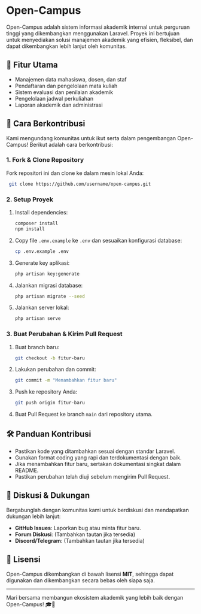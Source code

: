 # Open-Campus

Open-Campus adalah sistem informasi akademik internal untuk perguruan tinggi yang dikembangkan menggunakan Laravel. Proyek ini bertujuan untuk menyediakan solusi manajemen akademik yang efisien, fleksibel, dan dapat dikembangkan lebih lanjut oleh komunitas.

## 🎯 Fitur Utama
- Manajemen data mahasiswa, dosen, dan staf
- Pendaftaran dan pengelolaan mata kuliah
- Sistem evaluasi dan penilaian akademik
- Pengelolaan jadwal perkuliahan
- Laporan akademik dan administrasi

## 🚀 Cara Berkontribusi
Kami mengundang komunitas untuk ikut serta dalam pengembangan Open-Campus! Berikut adalah cara berkontribusi:

### 1. Fork & Clone Repository
Fork repositori ini dan clone ke dalam mesin lokal Anda:
```bash
 git clone https://github.com/username/open-campus.git
```

### 2. Setup Proyek
1. Install dependencies:
   ```bash
   composer install
   npm install
   ```
2. Copy file `.env.example` ke `.env` dan sesuaikan konfigurasi database:
   ```bash
   cp .env.example .env
   ```
3. Generate key aplikasi:
   ```bash
   php artisan key:generate
   ```
4. Jalankan migrasi database:
   ```bash
   php artisan migrate --seed
   ```
5. Jalankan server lokal:
   ```bash
   php artisan serve
   ```

### 3. Buat Perubahan & Kirim Pull Request
1. Buat branch baru:
   ```bash
   git checkout -b fitur-baru
   ```
2. Lakukan perubahan dan commit:
   ```bash
   git commit -m "Menambahkan fitur baru"
   ```
3. Push ke repository Anda:
   ```bash
   git push origin fitur-baru
   ```
4. Buat Pull Request ke branch `main` dari repository utama.

## 🛠 Panduan Kontribusi
- Pastikan kode yang ditambahkan sesuai dengan standar Laravel.
- Gunakan format coding yang rapi dan terdokumentasi dengan baik.
- Jika menambahkan fitur baru, sertakan dokumentasi singkat dalam README.
- Pastikan perubahan telah diuji sebelum mengirim Pull Request.

## 💬 Diskusi & Dukungan
Bergabunglah dengan komunitas kami untuk berdiskusi dan mendapatkan dukungan lebih lanjut:
- **GitHub Issues**: Laporkan bug atau minta fitur baru.
- **Forum Diskusi**: (Tambahkan tautan jika tersedia)
- **Discord/Telegram**: (Tambahkan tautan jika tersedia)

## 📜 Lisensi
Open-Campus dikembangkan di bawah lisensi **MIT**, sehingga dapat digunakan dan dikembangkan secara bebas oleh siapa saja.

---
Mari bersama membangun ekosistem akademik yang lebih baik dengan Open-Campus! 🎓🚀
